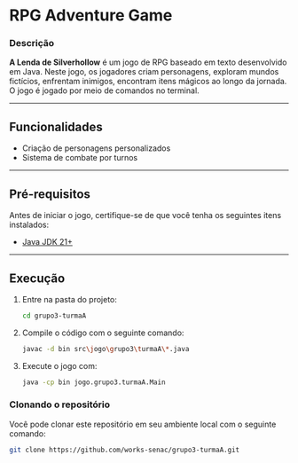 # RPG Adventure Game

### Descrição

**A Lenda de Silverhollow** é um jogo de RPG baseado em texto desenvolvido em Java. Neste jogo, os jogadores criam
personagens, exploram mundos fictícios, enfrentam inimigos, encontram itens mágicos ao longo da
jornada. O jogo é jogado por meio de comandos no terminal.

---

## Funcionalidades

- Criação de personagens personalizados
- Sistema de combate por turnos

---

## Pré-requisitos

Antes de iniciar o jogo, certifique-se de que você tenha os seguintes itens instalados:

- [Java JDK 21+](https://www.oracle.com/java/technologies/javase/jdk21-archive-downloads.html)

---

## Execução

1. Entre na pasta do projeto:
   ```bash
   cd grupo3-turmaA
   ```

2. Compile o código com o seguinte comando:
    ```bash
    javac -d bin src\jogo\grupo3\turmaA\*.java
    ```

3. Execute o jogo com:
    ```bash
    java -cp bin jogo.grupo3.turmaA.Main
    ```

### Clonando o repositório

Você pode clonar este repositório em seu ambiente local com o seguinte comando:

```bash
git clone https://github.com/works-senac/grupo3-turmaA.git
```